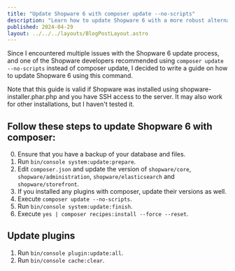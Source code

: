 ```yaml
--- 
title: "Update Shopware 6 with composer update --no-scripts"
description: "Learn how to update Shopware 6 with a more robust alternative composer command. This guide provides step-by-step instructions for a hopefully seamless update process."
published: 2024-04-29
layout: ../../../layouts/BlogPostLayout.astro 
---
```

 
Since I encountered multiple issues with the Shopware 6 update process, and one of the Shopware developers recommended using `composer update --no-scripts` instead of composer update, I decided to write a guide on how to update Shopware 6 using this command.

Note that this guide is valid if Shopware was installed using shopware-installer.phar.php and you have SSH access to the server. It may also work for other installations, but I haven't tested it.

## Follow these steps to update Shopware 6 with composer:

0. Ensure that you have a backup of your database and files.
1. Run `bin/console system:update:prepare`.
2. Edit `composer.json` and update the version of `shopware/core`, `shopware/administration`, `shopware/elasticsearch` and `shopware/storefront`.
3. If you installed any plugins with composer, update their versions as well.
4. Execute `composer update --no-scripts`.
5. Run `bin/console system:update:finish`.
6. Execute `yes | composer recipes:install --force --reset`.

## Update plugins

1. Run `bin/console plugin:update:all`.
2. Run `bin/console cache:clear`.
